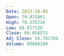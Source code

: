 ```yaml
---
Date: 2013-10-03
Open: 70.072861
High: 70.335716
Low: 68.677139
Close: 69.058571
Adj Close: 56.781784
Volume: 80688300
---
```

